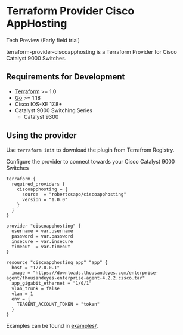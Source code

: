 # Terraform Provider Cisco AppHosting
Tech Preview (Early field trial)

terraform-provider-ciscoapphosting is a Terraform Provider for Cisco Catalyst 9000 Switches.

## Requirements for Development

- [Terraform](https://www.terraform.io/downloads.html) >= 1.0
- [Go](https://golang.org/doc/install) >= 1.18
- Cisco IOS-XE 17.8+
- Catalyst 9000 Switching Series
    - Catalyst 9300

## Using the provider

Use ```terraform init``` to download the plugin from Terrafrom Registry.

Configure the provider to connect towards your Cisco Catalyst 9000 Switches
```
terraform {
  required_providers {
    ciscoapphosting = {
      source  = "robertcsapo/ciscoapphosting"
      version = "1.0.0"
    }
  }
}

provider "ciscoapphosting" {
  username = var.username
  password = var.password
  insecure = var.insecure
  timeout  = var.timeout
}

resource "ciscoapphosting_app" "app" {
  host = "127.0.0.1"
  image = "https://downloads.thousandeyes.com/enterprise-agent/thousandeyes-enterprise-agent-4.2.2.cisco.tar"
  app_gigabit_ethernet = "1/0/1"
  vlan_trunk = false
  vlan = 1
  env = {
    TEAGENT_ACCOUNT_TOKEN = "token"
  }
}
```

Examples can be found in [examples/](./examples/).